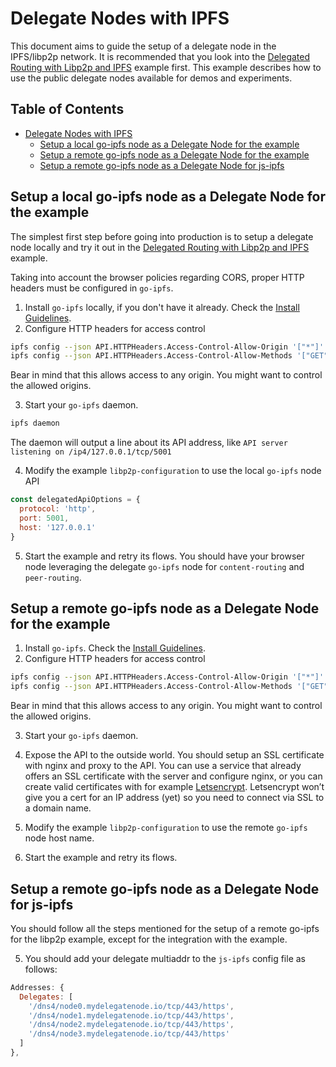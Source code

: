 # Delegate Nodes with IPFS

This document aims to guide the setup of a delegate node in the IPFS/libp2p network. It is recommended that you look into the [Delegated Routing with Libp2p and IPFS](../examples/deledated-routing) example first. This example describes how to use the public delegate nodes available for demos and experiments.

## Table of Contents

* [Delegate Nodes with IPFS](#delegate-nodes-with-ipfs)
  * [Setup a local go-ipfs node as a Delegate Node for the example](#setup-a-local-go-ipfs-node-as-a-delegate-node-for-the-example)
  * [Setup a remote go-ipfs node as a Delegate Node for the example](#setup-a-remote-go-ipfs-node-as-a-delegate-node-for-the-example)
  * [Setup a remote go-ipfs node as a Delegate Node for js-ipfs](#setup-a-remote-go-ipfs-node-as-a-delegate-node-for-js-ipfs)

## Setup a local go-ipfs node as a Delegate Node for the example

The simplest first step before going into production is to setup a delegate node locally and try it out in the [Delegated Routing with Libp2p and IPFS](../examples/deledated-routing) example.

Taking into account the browser policies regarding CORS, proper HTTP headers must be configured in `go-ipfs`.

1. Install `go-ipfs` locally, if you don't have it already. Check the [Install Guidelines](https://github.com/ipfs/go-ipfs/#install).
2. Configure HTTP headers for access control

```sh
ipfs config --json API.HTTPHeaders.Access-Control-Allow-Origin '["*"]'
ipfs config --json API.HTTPHeaders.Access-Control-Allow-Methods '["GET", "POST"]'
```

Bear in mind that this allows access to any origin. You might want to control the allowed origins.

3. Start your `go-ipfs` daemon.

```sh
ipfs daemon
```

The daemon will output a line about its API address, like `API server listening on /ip4/127.0.0.1/tcp/5001`

4. Modify the example `libp2p-configuration` to use the local `go-ipfs` node API

```js
const delegatedApiOptions = {
  protocol: 'http',
  port: 5001,
  host: '127.0.0.1'
}
```

5. Start the example and retry its flows. You should have your browser node leveraging the delegate `go-ipfs` node for `content-routing` and `peer-routing`.

## Setup a remote go-ipfs node as a Delegate Node for the example

1. Install `go-ipfs`. Check the [Install Guidelines](https://github.com/ipfs/go-ipfs/#install).
2. Configure HTTP headers for access control

```sh
ipfs config --json API.HTTPHeaders.Access-Control-Allow-Origin '["*"]'
ipfs config --json API.HTTPHeaders.Access-Control-Allow-Methods '["GET", "POST"]'
```

Bear in mind that this allows access to any origin. You might want to control the allowed origins.

3. Start your `go-ipfs` daemon.

4. Expose the API to the outside world. You should setup an SSL certificate with nginx and proxy to the API. You can use a service that already offers an SSL certificate with the server and configure nginx, or you can create valid certificates with for example [Letsencrypt](https://certbot.eff.org/lets-encrypt/osx-nginx). Letsencrypt won’t give you a cert for an IP address (yet) so you need to connect via SSL to a domain name.

5. Modify the example `libp2p-configuration` to use the remote `go-ipfs` node host name.

6. Start the example and retry its flows.

## Setup a remote go-ipfs node as a Delegate Node for js-ipfs

You should follow all the steps mentioned for the setup of a remote go-ipfs for the libp2p example, except for the integration with the example.

5. You should add your delegate multiaddr to the `js-ipfs` config file as follows:

```js
Addresses: {
  Delegates: [
    '/dns4/node0.mydelegatenode.io/tcp/443/https',
    '/dns4/node1.mydelegatenode.io/tcp/443/https',
    '/dns4/node2.mydelegatenode.io/tcp/443/https',
    '/dns4/node3.mydelegatenode.io/tcp/443/https'
  ]
},
```
